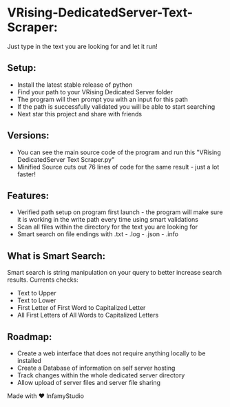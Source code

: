 # VRising-DedicatedServer-Text-Scraper:
Just type in the text you are looking for and let it run!

## Setup:
- Install the latest stable release of python
- Find your path to your VRising Dedicated Server folder
- The program will then prompt you with an input for this path
- If the path is successfully validated you will be able to start searching
- Next star this project and share with friends

## Versions:
- You can see the main source code of the program and run this "VRising DedicatedServer Text Scraper.py"
- Minified Source cuts out 76 lines of code for the same result - just a lot faster!

## Features:
- Verified path setup on program first launch - the program will make sure it is working in the write path every time using smart validations
- Scan all files within the directory for the text you are looking for
- Smart search on file endings with .txt - .log - .json - .info

## What is Smart Search:
Smart search is string manipulation on your query to better increase search results. Currents checks:
- Text to Upper
- Text to Lower
- First Letter of First Word to Capitalized Letter
- All First Letters of All Words to Capitalized Letters

## Roadmap:
- Create a web interface that does not require anything locally to be installed
- Create a Database of information on self server hosting
- Track changes within the whole dedicated server directory
- Allow upload of server files and server file sharing

Made with :heart: InfamyStudio